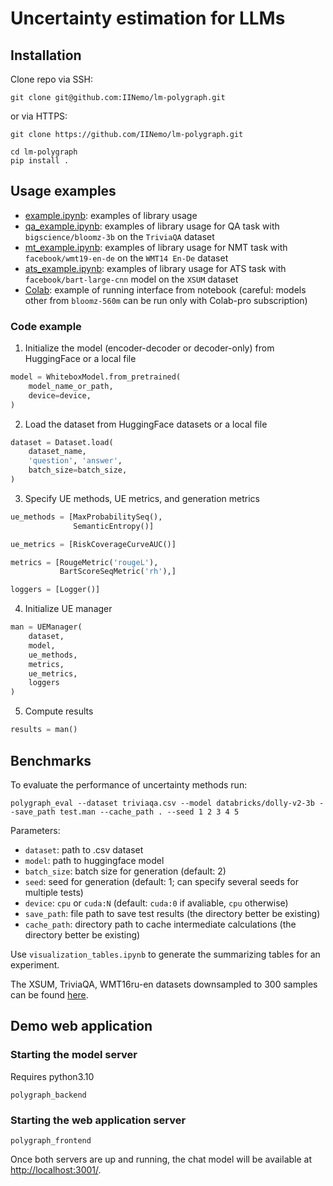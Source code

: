 # Uncertainty estimation for LLMs

## Installation

Clone repo via SSH:
```
git clone git@github.com:IINemo/lm-polygraph.git
```
or via HTTPS:
```
git clone https://github.com/IINemo/lm-polygraph.git
```


```
cd lm-polygraph
pip install .
```

## Usage examples

* [example.ipynb](https://github.com/IINemo/lm-polygraph/blob/main/notebooks/example.ipynb): examples of library usage
* [qa_example.ipynb](https://github.com/IINemo/lm-polygraph/blob/main/notebooks/qa_example.ipynb): examples of library usage for QA task with `bigscience/bloomz-3b` on the `TriviaQA` dataset
* [mt_example.ipynb](https://github.com/IINemo/lm-polygraph/blob/main/notebooks/mt_example.ipynb): examples of library usage for NMT task with `facebook/wmt19-en-de` on the `WMT14 En-De` dataset
* [ats_example.ipynb](https://github.com/IINemo/lm-polygraph/blob/main/notebooks/ats_example.ipynb): examples of library usage for ATS task with `facebook/bart-large-cnn` model on the `XSUM` dataset
* [Colab](https://colab.research.google.com/drive/1JS-NG0oqAVQhnpYY-DsoYWhz35reGRVJ?usp=sharing): example of running interface from notebook (careful: models other from `bloomz-560m` can be run only with Colab-pro subscription)

### Code example

1. Initialize the model (encoder-decoder or decoder-only) from HuggingFace or a local file
```python
model = WhiteboxModel.from_pretrained(
    model_name_or_path,
    device=device,
)
```

2. Load the dataset from HuggingFace datasets or a local file
```python
dataset = Dataset.load(
    dataset_name,
    'question', 'answer',
    batch_size=batch_size,
)
```

3. Specify UE methods, UE metrics, and generation metrics
```python
ue_methods = [MaxProbabilitySeq(), 
              SemanticEntropy()]

ue_metrics = [RiskCoverageCurveAUC()]

metrics = [RougeMetric('rougeL'),
           BartScoreSeqMetric('rh'),]

loggers = [Logger()] 
```

4. Initialize UE manager
```python
man = UEManager(
    dataset,
    model,
    ue_methods,
    metrics,
    ue_metrics,
    loggers
)
```

5. Compute results
```python
results = man()
```

## Benchmarks

To evaluate the performance of uncertainty methods run: 

```
polygraph_eval --dataset triviaqa.csv --model databricks/dolly-v2-3b --save_path test.man --cache_path . --seed 1 2 3 4 5
```

Parameters:

* `dataset`: path to .csv dataset
* `model`: path to huggingface model
* `batch_size`: batch size for generation (default: 2)
* `seed`: seed for generation (default: 1; can specify several seeds for multiple tests)
* `device`: `cpu` or `cuda:N` (default: `cuda:0` if avaliable, `cpu` otherwise)
* `save_path`: file path to save test results (the directory better be existing)
* `cache_path`: directory path to cache intermediate calculations (the directory better be existing)

Use `visualization_tables.ipynb` to generate the summarizing tables for an experiment.

The XSUM, TriviaQA, WMT16ru-en datasets downsampled to 300 samples can be found [here](https://drive.google.com/drive/folders/1bQlvPRZHdZvdpAyBQ_lQiXLq9t5whTfi?usp=sharing).

## Demo web application

### Starting the model server

Requires python3.10

```
polygraph_backend
```

### Starting the web application server

```
polygraph_frontend
```

Once both servers are up and running, the chat model will be available at <http://localhost:3001/>.
